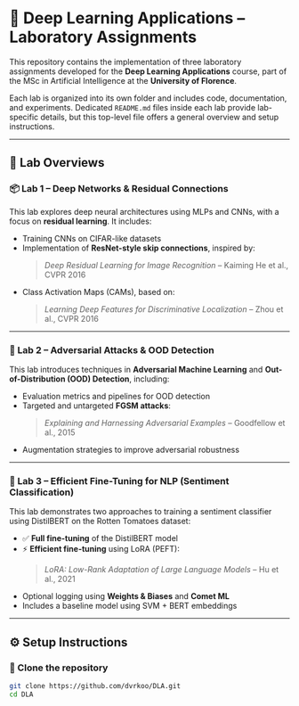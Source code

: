# 🧠 Deep Learning Applications – Laboratory Assignments

This repository contains the implementation of three laboratory assignments developed for the **Deep Learning Applications** course, part of the MSc in Artificial Intelligence at the **University of Florence**.

Each lab is organized into its own folder and includes code, documentation, and experiments. Dedicated `README.md` files inside each lab provide lab-specific details, but this top-level file offers a general overview and setup instructions.

---

## 📁 Lab Overviews

### 📦 Lab 1 – Deep Networks & Residual Connections

This lab explores deep neural architectures using MLPs and CNNs, with a focus on **residual learning**. It includes:

- Training CNNs on CIFAR-like datasets
- Implementation of **ResNet-style skip connections**, inspired by:
  > _Deep Residual Learning for Image Recognition_ – Kaiming He et al., CVPR 2016
- Class Activation Maps (CAMs), based on:
  > _Learning Deep Features for Discriminative Localization_ – Zhou et al., CVPR 2016


---

### 🤖 Lab 2 – Adversarial Attacks & OOD Detection

This lab introduces techniques in **Adversarial Machine Learning** and **Out-of-Distribution (OOD) Detection**, including:

- Evaluation metrics and pipelines for OOD detection
- Targeted and untargeted **FGSM attacks**:
  > _Explaining and Harnessing Adversarial Examples_ – Goodfellow et al., 2015
- Augmentation strategies to improve adversarial robustness


---

### 🎯 Lab 3 – Efficient Fine-Tuning for NLP (Sentiment Classification)

This lab demonstrates two approaches to training a sentiment classifier using DistilBERT on the Rotten Tomatoes dataset:

- ✅ **Full fine-tuning** of the DistilBERT model
- ⚡ **Efficient fine-tuning** using LoRA (PEFT):
  > _LoRA: Low-Rank Adaptation of Large Language Models_ – Hu et al., 2021
- Optional logging using **Weights & Biases** and **Comet ML**
- Includes a baseline model using SVM + BERT embeddings

---

## ⚙️ Setup Instructions

### 🧬 Clone the repository

```bash
git clone https://github.com/dvrkoo/DLA.git
cd DLA
